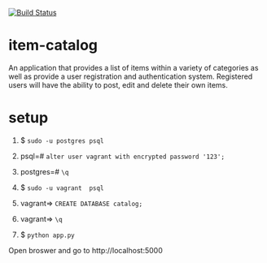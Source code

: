 [![Build Status](https://travis-ci.com/wxia61/item-catalog.svg?branch=master)](https://travis-ci.com/wxia61/item-catalog)

# item-catalog
An application that provides a list of items within a variety of categories as well as provide a user registration and authentication system. Registered users will have the ability to post, edit and delete their own items.

# setup

1. $ `sudo -u postgres psql`

2. psql=# `alter user vagrant with encrypted password '123';`

3. postgres=# `\q`

4. $ `sudo -u vagrant  psql`

5. vagrant=> `CREATE DATABASE catalog;`

6. vagrant=> `\q`

7. $ `python app.py`

Open broswer and go to http://localhost:5000


